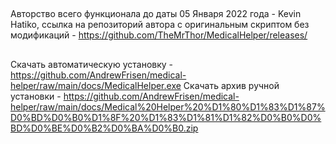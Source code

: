 ## 
Авторство всего функционала до даты 05 Января 2022 года - Kevin Hatiko, ссылка на репозиторий автора с оригинальным скриптом без модификаций - https://github.com/TheMrThor/MedicalHelper/releases/
##
Скачать автоматическую установку - https://github.com/AndrewFrisen/medical-helper/raw/main/docs/MedicalHelper.exe
Скачать архив ручной установки - https://github.com/AndrewFrisen/medical-helper/raw/main/docs/Medical%20Helper%20%D1%80%D1%83%D1%87%D0%BD%D0%B0%D1%8F%20%D1%83%D1%81%D1%82%D0%B0%D0%BD%D0%BE%D0%B2%D0%BA%D0%B0.zip
